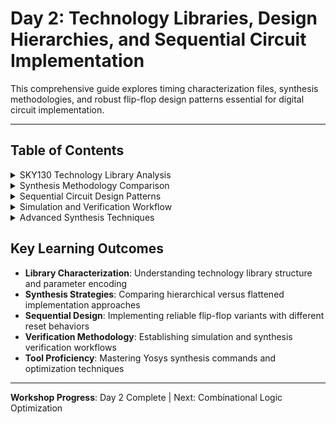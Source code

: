 # Day 2: Technology Libraries, Design Hierarchies, and Sequential Circuit Implementation

This comprehensive guide explores timing characterization files, synthesis methodologies, and robust flip-flop design patterns essential for digital circuit implementation.

---

## Table of Contents

<details>
<summary>SKY130 Technology Library Analysis</summary>

### Library Naming Convention Breakdown

The `sky130_fd_sc_hd__tt_025C_1v80.lib` filename encodes critical process parameters:

| Component | Meaning | Impact |
|-----------|---------|---------|
| `tt` | Typical-Typical corner | Nominal performance characteristics |
| `025C` | 25°C operating temperature | Temperature-dependent timing |
| `1v80` | 1.8V supply voltage | Voltage-dependent delays |

### Library File Structure Exploration

```bash
# Navigate to library directory
cd /path/to/sky130_libs

# Open library file for inspection
gedit sky130_fd_sc_hd__tt_025C_1v80.lib

# Search for specific cell definitions
grep -n "cell.*and" sky130_fd_sc_hd__tt_025C_1v80.lib
```

<img width="1919" height="995" alt="image" src="https://github.com/user-attachments/assets/7712f71f-1bee-4426-bc8d-71de388a90db" />
<img width="1919" height="1020" alt="image" src="https://github.com/user-attachments/assets/b48ef9e7-5c2e-43c5-976c-67aab1fd69ef" />



The library contains cell definitions with timing arcs, power models, and physical constraints essential for accurate synthesis.
</details>

<details>
<summary>Synthesis Methodology Comparison</summary>

### Hierarchical Synthesis Implementation

Hierarchical synthesis preserves module boundaries, enabling modular optimization and easier debugging.

```tcl
# Yosys hierarchical synthesis flow
yosys

# Read technology library
read_liberty -lib ../lib/sky130_fd_sc_hd__tt_025C_1v80.lib

# Import hierarchical design
read_verilog multiple_modules.v

# Maintain hierarchy during synthesis
synth -top multiple_modules

# Technology mapping with hierarchy preservation
abc -liberty ../lib/sky130_fd_sc_hd__tt_025C_1v80.lib

# Generate hierarchical netlist
write_verilog -noattr multiple_modules_hier.v
show \multiple_modules
```

### Generation of Hierarchical Netlist
<img width="1919" height="1020" alt="image" src="https://github.com/user-attachments/assets/307a169b-2e4a-4a96-82ca-806d2a651471" />
<img width="1919" height="1022" alt="image" src="https://github.com/user-attachments/assets/4fbf0fe7-80a1-4fad-8644-74f79570f3cb" />


**Benefits:**
- Faster compilation for large designs
- Module-level constraint application
- Simplified incremental design changes
- Enhanced debugging capabilities

### Flattened Synthesis Approach

Flattened synthesis eliminates hierarchy boundaries, enabling global optimization across module interfaces.

```tcl
# Continue from hierarchical flow
flatten

# Re-optimize flattened design
abc -liberty ../lib/sky130_fd_sc_hd__tt_025C_1v80.lib

# Export flattened netlist
write_verilog -noattr multiple_modules_flat.v
show
```

### Generation of Flatten Netlist
<img width="1853" height="696" alt="Screenshot 2025-09-26 051646" src="https://github.com/user-attachments/assets/2f4cd483-03a8-48f3-acf4-356a3b21f3f3" />
<img width="1919" height="750" alt="image" src="https://github.com/user-attachments/assets/6c9eb40e-f32b-4153-8fd6-f8870b27d62c" />

**Advantages:**
- Cross-hierarchy optimization opportunities
- Reduced gate count through logic sharing
- Simplified static timing analysis
- Enhanced area optimization

### Synthesis Results Comparison

| Metric | Hierarchical | Flattened | Impact |
|--------|-------------|-----------|---------|
| Compilation Time | Faster | Slower | Development efficiency |
| Gate Count | Higher | Lower | Area optimization |
| Debug Complexity | Lower | Higher | Verification effort |
| Optimization Scope | Local | Global | Performance potential |

</details>

<details>
<summary>Sequential Circuit Design Patterns</summary>

### Asynchronous Reset Flip-Flop
```verilog
module dff_asyncres (
    input clk,
    input async_reset,
    input d,
    output reg q
);
    always @(posedge clk or posedge async_reset) begin
        if (async_reset)
            q <= 1'b0;
        else
            q <= d;
    end
endmodule
```

## Snapshot
<img width="978" height="437" alt="image" src="https://github.com/user-attachments/assets/1bbc1959-ae22-4dcf-a87a-60865a231ba3" />


**Characteristics:**
- Immediate reset response independent of clock
- Priority given to reset over data input
- Used in critical control path applications

### Asynchronous Set Flip-Flop
```verilog
module dff_async_set (
    input clk,
    input async_set,
    input d,
    output reg q
);
    always @(posedge clk or posedge async_set) begin
        if (async_set)
            q <= 1'b1;
        else
            q <= d;
    end
endmodule
```

## Snapshot
<img width="967" height="444" alt="image" src="https://github.com/user-attachments/assets/28dddb1e-5689-4f0b-94dc-4b17615f7987" />

**Applications:**
- Power-on state initialization
- Emergency system activation
- Default state establishment

### Synchronous Reset Implementation
```verilog
module dff_syncres (
    input clk,
    input sync_reset,
    input d,
    output reg q
);
    always @(posedge clk) begin
        if (sync_reset)
            q <= 1'b0;
        else
            q <= d;
    end
endmodule
```
## Snapshot 
<img width="970" height="440" alt="Screenshot 2025-09-26 053347" src="https://github.com/user-attachments/assets/d3d077d9-4b34-4ab7-8bf1-272a9b059466" />



**Benefits:**
- Clock-synchronized reset timing
- Reduced metastability risk
- Simplified timing constraint specification

</details>

<details>
<summary>Simulation and Verification Workflow</summary>

### Testbench-Driven Simulation

```bash
# Compile design with testbench
iverilog dff_asyncres.v tb_dff_asyncres.v -o dff_sim

# Execute simulation
./dff_sim

# Launch waveform analyzer
gtkwave tb_dff_asyncres.vcd &
```

## Snapshot
<img width="1919" height="1023" alt="image" src="https://github.com/user-attachments/assets/eab07ff0-b331-4bf2-a29d-9074f5c7fe85" />

### Synthesis Verification Flow

```tcl
# Start synthesis environment
yosys

# Load standard cell library
read_liberty -lib ../lib/sky130_fd_sc_hd__tt_025C_1v80.lib

# Import RTL design
read_verilog dff_asyncres.v

# Perform synthesis
synth -top dff_asyncres

# Map sequential elements
dfflibmap -liberty ../lib/sky130_fd_sc_hd__tt_025C_1v80.lib

# Complete technology mapping
abc -liberty ../lib/sky130_fd_sc_hd__tt_025C_1v80.lib

# Visualize implementation
show

# Export gate-level netlist
write_verilog dff_asyncres_synth.v
```

## Snapshot
<img width="1919" height="1015" alt="image" src="https://github.com/user-attachments/assets/fd517304-7884-434a-9a50-5ae360a9ddea" />
<img width="1919" height="746" alt="image" src="https://github.com/user-attachments/assets/3b0fc3dc-9a4b-474a-884c-2998957c835d" />

### Waveform Analysis Results

The simulation demonstrates proper flip-flop behavior with asynchronous reset functionality, showing immediate output response to reset assertions independent of clock transitions.

</details>

<details>
<summary>Advanced Synthesis Techniques</summary>

### Multi-Module Design Example

```verilog
module sub_module1 (input a, input b, output y);
    assign y = a & b;
endmodule

module sub_module2 (input a, input b, output y);
    assign y = a | b;
endmodule

module multiple_modules (
    input a,
    input b,
    input c,
    output y
);
    wire net1;
    
    sub_module1 u1 (.a(a), .b(b), .y(net1));
    sub_module2 u2 (.a(net1), .b(c), .y(y));
endmodule
```

## Snapshot
<img width="1293" height="519" alt="image" src="https://github.com/user-attachments/assets/9e542ad5-044c-4685-b233-3dfdfb8f216f" />

### Synthesis Statistics Analysis

```tcl
# Generate synthesis statistics
stat

# Report cell usage
stat -liberty ../lib/sky130_fd_sc_hd__tt_025C_1v80.lib

# Analyze optimization results
check
```

## Snapshots
<img width="1919" height="1024" alt="image" src="https://github.com/user-attachments/assets/58600a2e-b68a-45ce-8a8b-6883f2d925fb" />
<img width="1919" height="968" alt="image" src="https://github.com/user-attachments/assets/fff48829-59d7-49cd-8a7b-b9070ef500f8" />


The synthesis reports provide insights into resource utilization, critical path delays, and optimization effectiveness.

</details>

## Key Learning Outcomes

- **Library Characterization**: Understanding technology library structure and parameter encoding
- **Synthesis Strategies**: Comparing hierarchical versus flattened implementation approaches  
- **Sequential Design**: Implementing reliable flip-flop variants with different reset behaviors
- **Verification Methodology**: Establishing simulation and synthesis verification workflows
- **Tool Proficiency**: Mastering Yosys synthesis commands and optimization techniques

---

**Workshop Progress**: Day 2 Complete | Next: Combinational Logic Optimization
